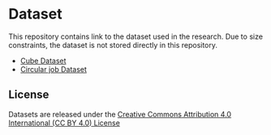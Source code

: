 # Dataset
This repository contains link to the dataset used in the research. Due to size constraints, the dataset is not stored directly in this repository. 
- [Cube Dataset](https://drive.google.com/file/d/16jlFhmUKrdRbQeUo49I7JRtj5vF0ga-V/view?usp=drive_link)
- [Circular job Dataset](https://drive.google.com/file/d/14CcGHG4g_Bmf7Z8BdoAMR0RXHPqyZ8gA/view?usp=drive_link)

## License
Datasets are released under the [Creative Commons Attribution 4.0 International (CC BY 4.0) License](https://creativecommons.org/licenses/by/4.0/)

